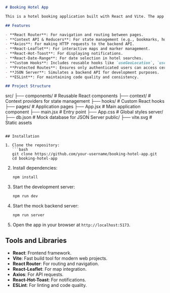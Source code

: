 ```markdown
# Booking Hotel App

This is a hotel booking application built with React and Vite. The app allows users to search for hotels, view details, bookmark locations, and manage user authentication. It also includes interactive maps and geolocation features.

## Features

- **React Router**: For navigation and routing between pages.
- **Context API & Reducers**: For state management (e.g., bookmarks, hotels, and authentication).
- **Axios**: For making HTTP requests to the backend API.
- **React-Leaflet**: For interactive maps and marker management.
- **React-Hot-Toast**: For displaying notifications.
- **React-Date-Range**: For date selection in hotel searches.
- **Custom Hooks**: Includes reusable hooks like `useGeoLocation`, `useFetch`, and `useOutsideClick`.
- **Protected Routes**: Ensures only authenticated users can access certain pages.
- **JSON Server**: Simulates a backend API for development purposes.
- **ESLint**: For maintaining code quality and consistency.

## Project Structure

```
src/
├── components/       # Reusable React components
├── context/          # Context providers for state management
├── hooks/            # Custom React hooks
├── pages/            # Application pages
├── App.jsx           # Main application component
├── main.jsx          # Entry point
├── App.css           # Global styles
server/
├── db.json           # Mock database for JSON Server
public/
├── vite.svg          # Static assets
```

## Installation

1. Clone the repository:
   ```bash
   git clone https://github.com/your-username/booking-hotel-app.git
   cd booking-hotel-app
   ```

2. Install dependencies:
   ```bash
   npm install
   ```

3. Start the development server:
   ```bash
   npm run dev
   ```

4. Start the mock backend server:
   ```bash
   npm run server
   ```

5. Open the app in your browser at `http://localhost:5173`.


## Tools and Libraries

- **React**: Frontend framework.
- **Vite**: Fast build tool for modern web projects.
- **React Router**: For routing and navigation.
- **React-Leaflet**: For map integration.
- **Axios**: For API requests.
- **React-Hot-Toast**: For notifications.
- **ESLint**: For linting and code quality.


```